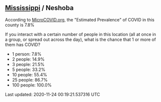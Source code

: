 
## [Mississippi](/united-states/mississippi) / Neshoba

According to [MicroCOVID.org](http://microcovid.org),
the "Estimated Prevalence" of COVID in this county is 7.8%

If you interact with a certain number of people in this location
(all at once in a group, or spread out across the day), what is the chance that
1 or more of them has COVID?

- 1 person: 7.8%
- 2 people: 14.9%
- 3 people: 21.5%
- 5 people: 33.2%
- 10 people: 55.4%
- 25 people: 86.7%
- 100 people: 100.0%

Last updated: 2020-11-24 00:19:21.537316 UTC
